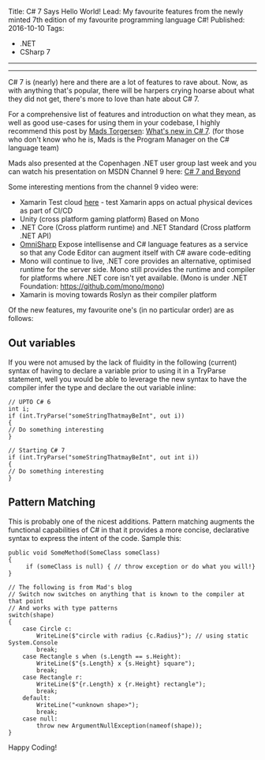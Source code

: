 Title: C# 7 Says Hello World!
Lead: My favourite features from the newly minted 7th edition of my favourite programming language C#!
Published: 2016-10-10
Tags:

- .NET
- CSharp 7

---

---

C# 7 is (nearly) here and there are a lot of features to rave about. Now, as with anything that's popular, there will be harpers crying hoarse about what they did not get, there's more to love than hate about C# 7.

For a comprehensive list of features and introduction on what they mean, as well as good use-cases for using them in your codebase, I highly recommend this post by [Mads Torgersen](https://twitter.com/MadsTorgersen): [What's new in C# 7](https://blogs.msdn.microsoft.com/dotnet/2016/08/24/whats-new-in-csharp-7-0/). (for those who don't know who he is, Mads is the Program Manager on the C# language team)

Mads also presented at the Copenhagen .NET user group last week and you can watch his presentation on MSDN Channel 9 here: [C# 7 and Beyond](https://channel9.msdn.com/Shows/Dev-Channel/Csharp70-and-beyond)

Some interesting mentions from the channel 9 video were:

- Xamarin Test cloud [here](https://www.xamarin.com/test-cloud) - test Xamarin apps on actual physical devices as part of CI/CD
- Unity (cross platform gaming platform) Based on Mono
- .NET Core (Cross platform runtime) and .NET Standard (Cross platform .NET API)
- [OmniSharp](http://www.omnisharp.net/) Expose intellisense and C# language features as a service so that any Code Editor can
  augment itself with C# aware code-editing
- Mono will continue to live, .NET core provides an alternative, optimised runtime for
  the server side. Mono still provides the runtime and compiler for platforms where .NET core isn't yet available. (Mono is under .NET Foundation: https://github.com/mono/mono)
- Xamarin is moving towards Roslyn as their compiler platform

Of the new features, my favourite one's (in no particular order) are as follows:

## Out variables

If you were not amused by the lack of fluidity in the following (current) syntax of having to declare a variable prior to using it in a TryParse statement, well you would be able to leverage the new syntax to have the compiler infer the type and declare the out variable inline:

```
// UPTO C# 6
int i;
if (int.TryParse("someStringThatmayBeInt", out i))
{
// Do something interesting
}

// Starting C# 7
if (int.TryParse("someStringThatmayBeInt", out int i))
{
// Do something interesting
}

```

## Pattern Matching

This is probably one of the nicest additions. Pattern matching augments the functional capabilities of C# in that it provides a more concise, declarative syntax to express the intent of the code. Sample this:

```
public void SomeMethod(SomeClass someClass)
{
     if (someClass is null) { // throw exception or do what you will!}
}

// The following is from Mad's blog
// Switch now switches on anything that is known to the compiler at that point
// And works with type patterns
switch(shape)
{
    case Circle c:
        WriteLine($"circle with radius {c.Radius}"); // using static System.Console
        break;
    case Rectangle s when (s.Length == s.Height):
        WriteLine($"{s.Length} x {s.Height} square");
        break;
    case Rectangle r:
        WriteLine($"{r.Length} x {r.Height} rectangle");
        break;
    default:
        WriteLine("<unknown shape>");
        break;
    case null:
        throw new ArgumentNullException(nameof(shape));
}
```

Happy Coding!
